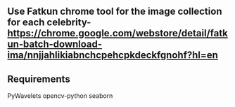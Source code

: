 ## Use Fatkun chrome tool for the image collection for each celebrity- https://chrome.google.com/webstore/detail/fatkun-batch-download-ima/nnjjahlikiabnchcpehcpkdeckfgnohf?hl=en

## Requirements
PyWavelets
opencv-python
seaborn
